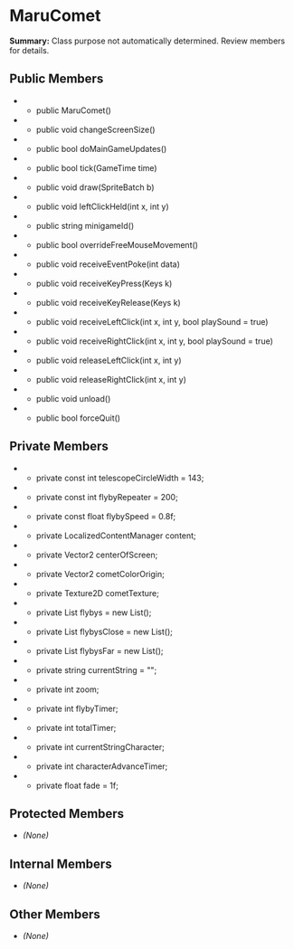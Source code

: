 # MaruComet

**Summary:** Class purpose not automatically determined. Review members for details.

## Public Members
- - public MaruComet()
- - public void changeScreenSize()
- - public bool doMainGameUpdates()
- - public bool tick(GameTime time)
- - public void draw(SpriteBatch b)
- - public void leftClickHeld(int x, int y)
- - public string minigameId()
- - public bool overrideFreeMouseMovement()
- - public void receiveEventPoke(int data)
- - public void receiveKeyPress(Keys k)
- - public void receiveKeyRelease(Keys k)
- - public void receiveLeftClick(int x, int y, bool playSound = true)
- - public void receiveRightClick(int x, int y, bool playSound = true)
- - public void releaseLeftClick(int x, int y)
- - public void releaseRightClick(int x, int y)
- - public void unload()
- - public bool forceQuit()

## Private Members
- - private const int telescopeCircleWidth = 143;
- - private const int flybyRepeater = 200;
- - private const float flybySpeed = 0.8f;
- - private LocalizedContentManager content;
- - private Vector2 centerOfScreen;
- - private Vector2 cometColorOrigin;
- - private Texture2D cometTexture;
- - private List<Vector2> flybys = new List<Vector2>();
- - private List<Vector2> flybysClose = new List<Vector2>();
- - private List<Vector2> flybysFar = new List<Vector2>();
- - private string currentString = "";
- - private int zoom;
- - private int flybyTimer;
- - private int totalTimer;
- - private int currentStringCharacter;
- - private int characterAdvanceTimer;
- - private float fade = 1f;

## Protected Members
- *(None)*

## Internal Members
- *(None)*

## Other Members
- *(None)*
